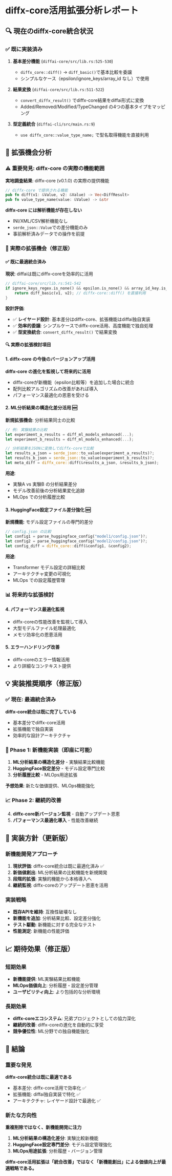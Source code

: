 # diffx-core活用拡張分析レポート

## 🔍 現在のdiffx-core統合状況

### ✅ 既に実装済み
1. **基本差分機能** (`diffai-core/src/lib.rs:525-530`)
   - `diffx_core::diff()` → `diff_basic()`で基本比較を委譲
   - シンプルなケース（epsilon/ignore_keys/array_id なし）で使用

2. **結果変換** (`diffai-core/src/lib.rs:511-522`)
   - `convert_diffx_result()` でdiffx-core結果をdiffai形式に変換
   - Added/Removed/Modified/TypeChanged の4つの基本タイプをマッピング

3. **型定義統合** (`diffai-cli/src/main.rs:9`)
   - `use diffx_core::value_type_name;` で型名取得機能を直接利用

## 🚀 拡張機会分析

### ⚠️ 重要発見: diffx-core の実際の機能範囲

**実地調査結果**: diffx-core (v0.1.0) の実際の提供機能
```rust
// diffx-core で提供される機能
pub fn diff(v1: &Value, v2: &Value) -> Vec<DiffResult>
pub fn value_type_name(value: &Value) -> &str
```

**diffx-core には解析機能が存在しない**
- INI/XML/CSV解析機能なし
- `serde_json::Value`での差分機能のみ
- 事前解析済みデータでの操作を前提

### 🎯 実際の拡張機会（修正版）

#### ✅ 既に最適統合済み
**現状**: diffaiは既にdiffx-coreを効率的に活用
```rust
// diffai-core/src/lib.rs:541-542
if ignore_keys_regex.is_none() && epsilon.is_none() && array_id_key.is_none() {
    return diff_basic(v1, v2); // diffx-core::diff() を直接利用
}
```

**設計評価**: 
- ✅ **レイヤード設計**: 基本差分はdiffx-core、拡張機能はdiffai独自実装
- ✅ **効率的委譲**: シンプルケースでdiffx-core活用、高度機能で独自処理
- ✅ **型変換統合**: `convert_diffx_result()` で結果変換

#### 🔍 実際の拡張検討項目

#### 1. diffx-core の今後のバージョンアップ活用
**diffx-core の進化を監視して将来的に活用**
- diffx-coreが新機能（epsilon比較等）を追加した場合に統合
- 配列比較アルゴリズムの改善があれば導入
- パフォーマンス最適化の恩恵を受ける

#### 2. ML分析結果の構造化差分活用 🆕
**新規拡張機会**: 分析結果同士の比較
```rust
// 例: 実験結果の比較
let experiment_a_results = diff_ml_models_enhanced(...); 
let experiment_b_results = diff_ml_models_enhanced(...);

// 分析結果をJSONに変換してdiffx-coreで比較
let results_a_json = serde_json::to_value(experiment_a_results)?;
let results_b_json = serde_json::to_value(experiment_b_results)?;
let meta_diff = diffx_core::diff(&results_a_json, &results_b_json);
```

**用途**:
- 実験A vs 実験B の分析結果差分
- モデル改善前後の分析結果変化追跡
- MLOps での分析履歴比較

#### 3. HuggingFace設定ファイル差分強化 🆕
**新規機能**: モデル設定ファイルの専門的差分
```rust
// config.json の比較
let config1 = parse_huggingface_config("model1/config.json")?;
let config2 = parse_huggingface_config("model2/config.json")?;
let config_diff = diffx_core::diff(&config1, &config2);
```

**用途**:
- Transformer モデル設定の詳細比較
- アーキテクチャ変更の可視化
- MLOps での設定履歴管理

### 📊 将来的な拡張検討

#### 4. パフォーマンス最適化監視
- diffx-coreの性能改善を監視して導入
- 大型モデルファイル処理最適化
- メモリ効率化の恩恵活用

#### 5. エラーハンドリング改善
- diffx-coreのエラー情報活用
- より詳細なコンテキスト提供

## 💡 実装推奨順序（修正版）

### ✅ 現在: 最適統合済み
**diffx-core統合は既に完了している**
- 基本差分でdiffx-core活用
- 拡張機能で独自実装
- 効率的な設計アーキテクチャ

### 🚀 Phase 1: 新機能実装（即座に可能）
1. **ML分析結果の構造化差分** - 実験結果比較機能
2. **HuggingFace設定差分** - モデル設定専門比較
3. **分析履歴比較** - MLOps用途拡張

**予想効果**: 新たな価値提供、MLOps機能強化

### 📈 Phase 2: 継続的改善
4. **diffx-core新バージョン監視** - 自動アップデート恩恵
5. **パフォーマンス最適化導入** - 性能改善継続

## 🎯 実装方針（更新版）

### 新機能開発アプローチ
1. **現状評価**: diffx-core統合は既に最適化済み ✅
2. **新価値創出**: ML分析結果の比較機能を新規開発
3. **段階的拡張**: 実験的機能から本格導入へ
4. **継続監視**: diffx-coreのアップデート恩恵を活用

### 実装戦略
- **既存APIを維持**: 互換性破壊なし
- **新機能を追加**: 分析結果比較、設定差分強化
- **テスト駆動**: 新機能に対する完全なテスト
- **性能測定**: 新機能の性能評価

## 📈 期待効果（修正版）

### 短期効果
- **新機能提供**: ML実験結果比較機能
- **MLOps価値向上**: 分析履歴・設定差分管理
- **ユーザビリティ向上**: より包括的な分析環境

### 長期効果  
- **diffx-coreエコシステム**: 兄弟プロジェクトとしての協力深化
- **継続的改善**: diffx-coreの進化を自動的に享受
- **競争優位性**: ML分野での独自機能強化

## 🏁 結論

### 重要な発見
**diffx-core統合は既に最適である**
- 基本差分: diffx-core活用で効率化 ✅  
- 拡張機能: diffai独自実装で特化 ✅
- アーキテクチャ: レイヤード設計で最適化 ✅

### 新たな方向性
**重複削除ではなく、新機能開発に注力**
1. **ML分析結果の構造化差分**: 実験比較新機能
2. **HuggingFace設定専門差分**: モデル設定管理強化  
3. **MLOps用途拡張**: 分析履歴・バージョン管理

**diffx-core活用拡張は「統合改善」ではなく「新機能創出」による価値向上が最適戦略である。**